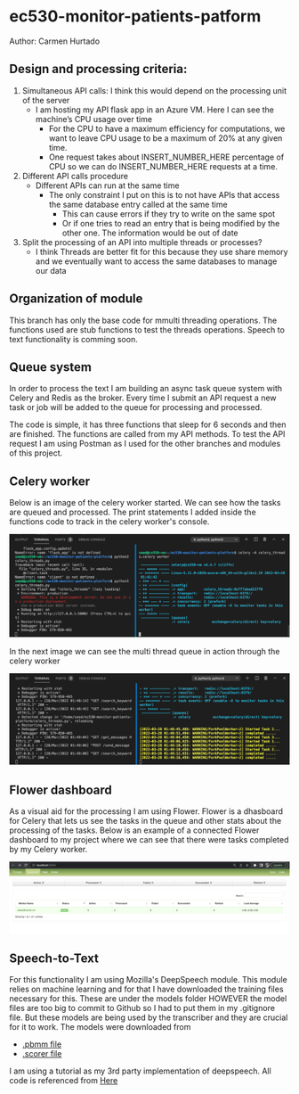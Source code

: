 # ec530-monitor-patients-patform

Author: Carmen Hurtado 

## Design and processing criteria:

1. Simultaneous API calls: I think this would depend on the processing unit of the server
    - I am hosting my API flask app in an Azure VM. Here I can see the machine’s CPU usage over time
        - For the CPU to have a maximum efficiency for computations, we want to leave CPU usage to be a maximum of 20% at any given time. 
        - One request takes about INSERT_NUMBER_HERE percentage of CPU so we can do INSERT_NUMBER_HERE requests at a time. 
2. Different API calls procedure
    - Different APIs can run at the same time
        - The only constraint I put on this is to not have APIs that access the same database entry called at the same time
            - This can cause errors if they try to write on the same spot
            - Or if one tries to read an entry that is being modified by the other one. The information would be out of date
3. Split the processing of an API into multiple threads or processes?
    - I think Threads are better fit for this because they use share memory and we eventually want to access the same databases to manage our data 

## Organization of module 
This branch has only the base code for mmulti threading operations. The functions used are stub functions to test the threads operations. Speech to text functionality is comming soon. 


## Queue system
In order to process the text I am building an async task queue system with Celery and Redis as the broker. 
Every time I submit an API request a new task or job will be added to the queue for processing and processed. 

The code is simple, it has three functions that sleep for 6 seconds and then are finished. The functions are called from my API methods. To test the API request I am using Postman as I used for the other branches and modules of this project. 

## Celery worker 
Below is an image of the celery worker started. We can see how the tasks are queued and processed. The print statements I added inside the functions code to track in the celery worker's console. 

![Celery Worker](/images/celery-worker-started.png)

In the next image we can see the multi thread queue in action through the celery worker

![Celery Worker](/images/stubs-multi-thread-celery.png)

## Flower dashboard
As a visual aid for the processing I am using Flower. Flower is a dhasboard for Celery that lets us see the tasks in the queue and other stats about the processing of the tasks. Below is an example of a connected Flower dashboard to my project where we can see that there were tasks completed by my Celery worker. 

![Celery Worker](/images/Flower-try1.png)

## Speech-to-Text 
For this functionality I am using Mozilla's DeepSpeech module. This module relies on machine learning and for that I have downloaded the training files necessary for this. These are under the models folder HOWEVER the model files are too big to commit to Github so I had to put them in my .gitignore file. But these models are being used by the transcriber and they are crucial for it to work. 
The models were downloaded from 
- [.pbmm file](https://github.com/mozilla/DeepSpeech/releases/download/v0.9.3/deepspeech-0.9.3-models.pbmm)
- [.scorer file](https://github.com/mozilla/DeepSpeech/releases/download/v0.9.3/deepspeech-0.9.3-models.scorer)

I am using a tutorial as my 3rd party implementation of deepspeech. All code is referenced from [Here](https://www.assemblyai.com/blog/deepspeech-for-dummies-a-tutorial-and-overview-part-1/)